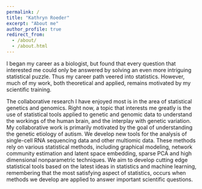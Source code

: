 ```yaml
---
permalink: /
title: "Kathryn Roeder"
excerpt: "About me"
author_profile: true
redirect_from: 
  - /about/
  - /about.html
---
```


I began my career as a biologist, but found that every question that interested me could only be answered by solving an even more intriguing statistical puzzle. Thus my career path veered into statistics. However, much of my work, both theoretical and applied, remains motivated by my scientific training.

The collaborative research I have enjoyed most is in the area of statistical genetics and genomics. Right now, a topic that interests me greatly is the use of statistical tools applied to genetic and genomic data to understand the workings of the human brain, and the interplay with genetic variation. My collaborative work is primarily motivated by the goal of understanding the genetic etiology of autism. We develop new tools for the analysis of single-cell RNA sequencing data and other multiomic data. These methods rely on various statistical methods, including graphical modeling, network community estimation and latent space embedding, sparse PCA and high dimensional nonparametric techniques. We aim to develop cutting edge statistical tools based on the latest ideas in statistics and machine learning, remembering that the most satisfying aspect of statistics, occurs when methods we develop are applied to answer important scientific questions.
